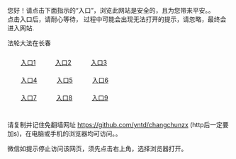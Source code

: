 您好！请点击下面指示的“入口”，浏览此网站是安全的，且为您带来平安。。 <br/>
点击入口后，请耐心等待， 过程中可能会出现无法打开的提示，请忽略，最终会进入网站. </br>

法轮大法在长春<br/>
<div style="padding:10px"><a style="margin:20px" target="_blank" href="https://d1xm9720ifhduf.cloudfront.net/2Qpsp?ohyiv" id="ccLink1" rel="nofollow">入口1</a> <a target="_blank" style="margin:20px" href="https://d31g8yk9mrs3e1.cloudfront.net/2Qpsp?mhfvk" id="ccLink2" rel="nofollow">入口2</a> <a style="margin:20px" target="_blank" href="https://d9oiwfkdfzc4t.cloudfront.net/2Qpsp?zlkguxls" id="ccLink3" rel="nofollow">入口3</a></div>

<div style="padding:10px" ><a style="margin:20px" target="_blank" href="https://d1xm9720ifhduf.cloudfront.net/2Qpsp?ohyiv" id="ccLink4" rel="nofollow">入口4</a> <a style="margin:20px" href="https://d31g8yk9mrs3e1.cloudfront.net/2Qpsp?mhfvk" target="_blank" id="ccLink5" rel="nofollow">入口5</a> <a style="margin:20px" href="https://d9oiwfkdfzc4t.cloudfront.net/2Qpsp?zlkguxls" target="_blank" id="ccLink6" rel="nofollow">入口6</a></div>

<div style="padding:10px"><a style="margin:20px" target="_blank" href="https://d1xm9720ifhduf.cloudfront.net/2Qpsp?ohyiv" id="ccLink7" rel="nofollow">入口7</a> <a style="margin:20px" href="https://d31g8yk9mrs3e1.cloudfront.net/2Qpsp?mhfvk" target="_blank" id="ccLink8" rel="nofollow">入口8</a> <a style="margin:20px" target="_blank" href="https://d9oiwfkdfzc4t.cloudfront.net/2Qpsp?zlkguxls" id="ccLink9" rel="nofollow">入口9</a></div>

<br/>



请复制并记住免翻墙网址 https://github.com/yntd/changchunzx (http后一定要加s)，在电脑或手机的浏览器均可访问。。<br/>

微信如提示停止访问该网页，须先点击右上角，选择浏览器打开。
